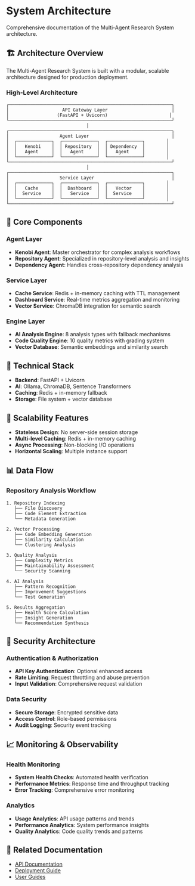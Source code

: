 # System Architecture

Comprehensive documentation of the Multi-Agent Research System architecture.

## 🏗️ Architecture Overview

The Multi-Agent Research System is built with a modular, scalable architecture designed for production deployment.

### High-Level Architecture
```
┌─────────────────────────────────────────────────────────────┐
│                    API Gateway Layer                        │
│                  (FastAPI + Uvicorn)                       │
└─────────────────────────────────────────────────────────────┘
                              │
┌─────────────────────────────────────────────────────────────┐
│                   Agent Layer                               │
│  ┌─────────────┐  ┌─────────────┐  ┌─────────────┐        │
│  │   Kenobi    │  │ Repository  │  │ Dependency  │        │
│  │   Agent     │  │   Agent     │  │   Agent     │        │
│  └─────────────┘  └─────────────┘  └─────────────┘        │
└─────────────────────────────────────────────────────────────┘
                              │
┌─────────────────────────────────────────────────────────────┐
│                   Service Layer                             │
│  ┌─────────────┐  ┌─────────────┐  ┌─────────────┐        │
│  │   Cache     │  │  Dashboard  │  │   Vector    │        │
│  │  Service    │  │   Service   │  │  Service    │        │
│  └─────────────┘  └─────────────┘  └─────────────┘        │
└─────────────────────────────────────────────────────────────┘
```

## 🧩 Core Components

### Agent Layer
- **Kenobi Agent**: Master orchestrator for complex analysis workflows
- **Repository Agent**: Specialized in repository-level analysis and insights
- **Dependency Agent**: Handles cross-repository dependency analysis

### Service Layer
- **Cache Service**: Redis + in-memory caching with TTL management
- **Dashboard Service**: Real-time metrics aggregation and monitoring
- **Vector Service**: ChromaDB integration for semantic search

### Engine Layer
- **AI Analysis Engine**: 8 analysis types with fallback mechanisms
- **Code Quality Engine**: 10 quality metrics with grading system
- **Vector Database**: Semantic embeddings and similarity search

## 🔧 Technical Stack

- **Backend**: FastAPI + Uvicorn
- **AI**: Ollama, ChromaDB, Sentence Transformers
- **Caching**: Redis + in-memory fallback
- **Storage**: File system + vector database

## 🚀 Scalability Features

- **Stateless Design**: No server-side session storage
- **Multi-level Caching**: Redis + in-memory caching
- **Async Processing**: Non-blocking I/O operations
- **Horizontal Scaling**: Multiple instance support

## 📊 Data Flow

### Repository Analysis Workflow
```
1. Repository Indexing
   ├── File Discovery
   ├── Code Element Extraction
   └── Metadata Generation

2. Vector Processing
   ├── Code Embedding Generation
   ├── Similarity Calculation
   └── Clustering Analysis

3. Quality Analysis
   ├── Complexity Metrics
   ├── Maintainability Assessment
   └── Security Scanning

4. AI Analysis
   ├── Pattern Recognition
   ├── Improvement Suggestions
   └── Test Generation

5. Results Aggregation
   ├── Health Score Calculation
   ├── Insight Generation
   └── Recommendation Synthesis
```

## 🔐 Security Architecture

### Authentication & Authorization
- **API Key Authentication**: Optional enhanced access
- **Rate Limiting**: Request throttling and abuse prevention
- **Input Validation**: Comprehensive request validation

### Data Security
- **Secure Storage**: Encrypted sensitive data
- **Access Control**: Role-based permissions
- **Audit Logging**: Security event tracking

## 📈 Monitoring & Observability

### Health Monitoring
- **System Health Checks**: Automated health verification
- **Performance Metrics**: Response time and throughput tracking
- **Error Tracking**: Comprehensive error monitoring

### Analytics
- **Usage Analytics**: API usage patterns and trends
- **Performance Analytics**: System performance insights
- **Quality Analytics**: Code quality trends and patterns

## 🔗 Related Documentation

- [API Documentation](../api/README.md)
- [Deployment Guide](../guides/deployment.md)
- [User Guides](../guides/README.md)